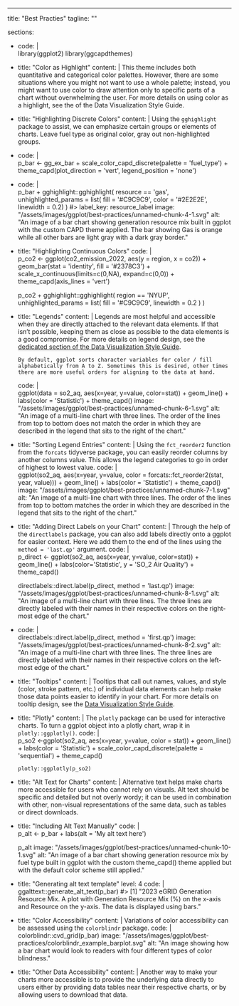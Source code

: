 ---
title: "Best Practies"
tagline: ""


sections:
  - code: |  
      library(ggplot2)
      library(ggcapdthemes)
  - title: "Color as Highlight"
    content: |
        This theme includes both quantitative and categorical color palettes. However, there are some situations where you might not want to use a whole palette; instead, you might want to use color to draw attention only to specific parts of a chart without overwhelming the user. For more details on using color as a highlight, see the of the Data Visualization Style Guide.
  - title: "Highlighting Discrete Colors"
    content: |
        Using the `gghighlight` package to assist, we can emphasize certain groups or elements of charts. Leave fuel type as original color, gray out non-highlighted groups.
  - code: |  
      p_bar <- gg_ex_bar +
        scale_color_capd_discrete(palette = 'fuel_type') +
        theme_capd(plot_direction = 'vert', legend_position = 'none')
  - code: |  
      p_bar + gghighlight::gghighlight(
        resource == 'gas',
        unhighlighted_params = list(
          fill = '#C9C9C9', 
          color = '#2E2E2E',
          linewidth = 0.2) 
      )
      #> label_key: resource_label
    image: "/assets/images/ggplot/best-practices/unnamed-chunk-4-1.svg"
    alt: "An image of a bar chart showing generation resource mix built in ggplot with the custom CAPD theme applied. The bar showing Gas is orange while all other bars are light gray with a dark gray border."
  - title: "Highlighting Continuous Colors"
    code: |  
      p_co2 <- ggplot(co2_emission_2022, aes(y = region, x = co2)) + 
        geom_bar(stat = 'identity', fill = '#2378C3') + 
        scale_x_continuous(limits=c(0,NA), expand=c(0,0)) +
        theme_capd(axis_lines = 'vert')

      p_co2 +
        gghighlight::gghighlight(
          region == 'NYUP',
          unhighlighted_params = list(
            fill = '#C9C9C9', 
            linewidth = 0.2
          )
        )
  - title: "Legends"
    content: |
        Legends are most helpful and accessible when they are directly attached to the relevant data elements. If that isn’t possible, keeping them as close as possible to the data elements is a good compromise. For more details on legend design, see the [dedicated section of the Data Visualization Style Guide](#/datavis/charts).

        By default, ggplot sorts character variables for color / fill alphabetically from A to Z. Sometimes this is desired, other times there are more useful orders for aligning to the data at hand.
    code: |  
      ggplot(data = so2_aq,
            aes(x=year, y=value, color=stat)) +
        geom_line() +
        labs(color = 'Statistic') + 
        theme_capd()
    image: "/assets/images/ggplot/best-practices/unnamed-chunk-6-1.svg" 
    alt: "An image of a multi-line chart with three lines. The order of the lines from top to bottom does not match the order in which they are described in the legend that sits to the right of the chart." 
  - title: "Sorting Legend Entries"
    content: |
        Using the `fct_reorder2` function from the `forcats` tidyverse package, you can easily reorder columns by another columns value. This allows the legend categories to go in order of highest to lowest value.
    code: |  
      ggplot(so2_aq,
            aes(x=year, y=value, color = forcats::fct_reorder2(stat, year, value))) +
        geom_line() +
        labs(color = 'Statistic') + 
        theme_capd()
    image: "/assets/images/ggplot/best-practices/unnamed-chunk-7-1.svg" 
    alt: "An image of a multi-line chart with three lines. The order of the lines from top to bottom matches the order in which they are described in the legend that sits to the right of the chart."
  - title: "Adding Direct Labels on your Chart"
    content: |
      Through the help of the `directlabels` package, you can also add labels directly onto a ggplot for easier context. Here we add them to the end of the lines using the `method = 'last.qp'` argument.
    code: |  
      p_direct <- ggplot(so2_aq, aes(x=year, y=value, color=stat)) +
                    geom_line() +
                    labs(color='Statistic', y = 'SO_2 Air Quality') + 
                    theme_capd()

      directlabels::direct.label(p_direct, method = 'last.qp')
    image: "/assets/images/ggplot/best-practices/unnamed-chunk-8-1.svg" 
    alt: "An image of a multi-line chart with three lines. The three lines are directly labeled with their names in their respective colors on the right-most edge of the chart."
  - code: |  
      directlabels::direct.label(p_direct, method = 'first.qp')
    image: "/assets/images/ggplot/best-practices/unnamed-chunk-8-2.svg" 
    alt: "An image of a multi-line chart with three lines. The three lines are directly labeled with their names in their respective colors on the left-most edge of the chart."
  - title: "Tooltips"
    content: |
        Tooltips that call out names, values, and style (color, stroke pattern, etc.) of individual data elements can help make those data points easier to identify in your chart. For more details on tooltip design, see the [Data Visualization Style Guide](#/datavis).
  - title: "Plotly"
    content: |
       The `plotly` package can be used for interactive charts. To turn a ggplot object into a plotly chart, wrap it in `plotly::ggplotly()`.
    code: |  
        p_so2 <-ggplot(so2_aq,
              aes(x=year, y=value, color = stat)) +
          geom_line() +
          labs(color = 'Statistic') + 
          scale_color_capd_discrete(palette = 'sequential') +
          theme_capd()

        plotly::ggplotly(p_so2)
  - title: "Alt Text for Charts"
    content: |
       Alternative text helps make charts more accessible for users who cannot rely on visuals. Alt text should be specific and detailed but not overly wordy; it can be used in combination with other, non-visual representations of the same data, such as tables or direct downloads.
  - title: "Including Alt Text Manually"
    code: |  
      p_alt <- p_bar +
        labs(alt = 'My alt text here')

      p_alt
    image: "/assets/images/ggplot/best-practices/unnamed-chunk-10-1.svg" 
    alt: "An image of a bar chart showing generation resource mix by fuel type built in ggplot with the custom theme_capd() theme applied but with the default color scheme still applied."
  - title: "Generating alt text template"
    level: 4
    code: |  
      ggalttext::generate_alt_text(p_bar)
      #> [1] "2023 eGRID Generation Resource Mix.  A plot with Generation Resource Mix (%) on the x-axis and Resource on the y-axis. The data is displayed using bars."
  - title: "Color Accessibility"
    content: |
        Variations of color accessibility can be assessed using the
        `colorblindr` package.
    code: |  
      colorblindr::cvd_grid(p_bar)
    image: "/assets/images/ggplot/best-practices/colorblindr_example_barplot.svg" 
    alt: "An image showing how a bar chart would look to readers with four different types of color blindness."
  - title: "Other Data Accessibility"
    content: |
        Another way to make your charts more accessible is to provide the underlying data directly to users either by providing data tables near their respective charts, or by allowing users to download that data.
